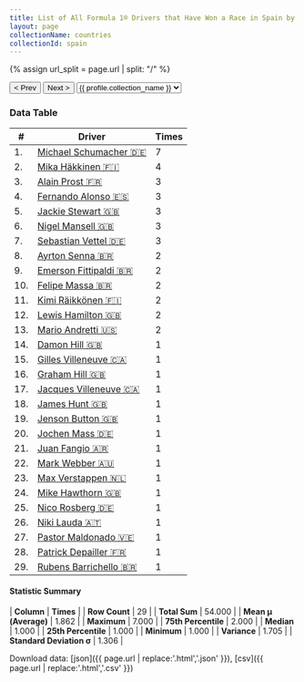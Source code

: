 ```yaml
---
title: List of All Formula 1® Drivers that Have Won a Race in Spain by Number of Times
layout: page
collectionName: countries
collectionId: spain
---
```


{% assign url_split = page.url | split: "/" %}
<div id="collection-navigation">
<button onclick="selector.options[selector.selectedIndex-1].value && (window.location = selector.options[selector.selectedIndex-1].value);">&lt; Prev</button>
<button onclick="selector.options[selector.selectedIndex+1].value && (window.location = selector.options[selector.selectedIndex+1].value);">Next &gt;</button>
<select id="selector" onchange="this.options[this.selectedIndex].value && (window.location = this.options[this.selectedIndex].value);">
  {% for collectionId in site.data[page.collectionName].refs %}
    {% if collectionId == page.collectionId %}
      {% assign selected = "selected" %}
    {% else %}
      {% assign selected = "" %}
    {% endif %}
    {% assign profile = site.data[page.collectionName][collectionId].profile %}
    <option value="/f1/{{ page.collectionName }}/{{ collectionId }}/{{ url_split[4] }}" {{ selected }}>{{ profile.collection_name }}</option>
  {% endfor %}
</select>
</div>

<canvas id="chart" width="400" height="180"></canvas>
<script>
var data = {
  "labels" : [
    "Michael Schumacher",
    "Mika Häkkinen",
    "Alain Prost",
    "Fernando Alonso",
    "Jackie Stewart",
    "Nigel Mansell",
    "Sebastian Vettel",
    "Ayrton Senna",
    "Emerson Fittipaldi",
    "Felipe Massa",
    "Kimi Räikkönen",
    "Lewis Hamilton",
    "Mario Andretti",
    "Damon Hill",
    "Gilles Villeneuve",
    "Graham Hill",
    "Jacques Villeneuve",
    "James Hunt",
    "Jenson Button",
    "Jochen Mass",
    "Juan Fangio",
    "Mark Webber",
    "Max Verstappen",
    "Mike Hawthorn",
    "Nico Rosberg",
    "Niki Lauda",
    "Pastor Maldonado",
    "Patrick Depailler",
    "Rubens Barrichello"
  ],
  "datasets" : [
    {
      "label" : "Times",
      "data" : [
        7,
        4,
        3,
        3,
        3,
        3,
        3,
        2,
        2,
        2,
        2,
        2,
        2,
        1,
        1,
        1,
        1,
        1,
        1,
        1,
        1,
        1,
        1,
        1,
        1,
        1,
        1,
        1,
        1
      ],
      "borderColor" : [
        "#1D181E",
        "#1D181E",
        "#1D181E",
        "#1D181E",
        "#1D181E",
        "#1D181E",
        "#1D181E",
        "#1D181E",
        "#1D181E",
        "#1D181E",
        "#1D181E",
        "#1D181E",
        "#1D181E",
        "#1D181E",
        "#1D181E",
        "#1D181E",
        "#1D181E",
        "#1D181E",
        "#1D181E",
        "#1D181E",
        "#1D181E",
        "#1D181E",
        "#1D181E",
        "#1D181E",
        "#1D181E",
        "#1D181E",
        "#1D181E",
        "#1D181E",
        "#1D181E"
      ],
      "borderWidth" : 1,
      "backgroundColor" : [
        "#9C8E8D",
        "#9C8E8D",
        "#9C8E8D",
        "#9C8E8D",
        "#9C8E8D",
        "#9C8E8D",
        "#9C8E8D",
        "#9C8E8D",
        "#9C8E8D",
        "#9C8E8D",
        "#9C8E8D",
        "#9C8E8D",
        "#9C8E8D",
        "#9C8E8D",
        "#9C8E8D",
        "#9C8E8D",
        "#9C8E8D",
        "#9C8E8D",
        "#9C8E8D",
        "#9C8E8D",
        "#9C8E8D",
        "#9C8E8D",
        "#9C8E8D",
        "#9C8E8D",
        "#9C8E8D",
        "#9C8E8D",
        "#9C8E8D",
        "#9C8E8D",
        "#9C8E8D"
      ]
    }
  ]
};
var options = {
  legend: {
    display: false
  },
  scales: {
    xAxes: [{
      ticks: {
        beginAtZero: true,
        maxRotation: 180,
        display: window.innerWidth > 800
      }
    }],
    yAxes: [{
      ticks: {
        beginAtZero: true
      }
    }]
  },
  onResize: function(chart, size) {
    chart.options.scales.xAxes[0].ticks.display = size.width > 800;
  }
};
var chart = new Chart("chart", {
    data: data,
    type: 'bar',
    options: options
});
</script>



### Data Table

| # | Driver | Times |
|--|--|--|
| 1. | [Michael Schumacher 🇩🇪](/f1/drivers/michael_schumacher) | 7 |
| 2. | [Mika Häkkinen 🇫🇮](/f1/drivers/hakkinen) | 4 |
| 3. | [Alain Prost 🇫🇷](/f1/drivers/prost) | 3 |
| 4. | [Fernando Alonso 🇪🇸](/f1/drivers/alonso) | 3 |
| 5. | [Jackie Stewart 🇬🇧](/f1/drivers/stewart) | 3 |
| 6. | [Nigel Mansell 🇬🇧](/f1/drivers/mansell) | 3 |
| 7. | [Sebastian Vettel 🇩🇪](/f1/drivers/vettel) | 3 |
| 8. | [Ayrton Senna 🇧🇷](/f1/drivers/senna) | 2 |
| 9. | [Emerson Fittipaldi 🇧🇷](/f1/drivers/emerson_fittipaldi) | 2 |
| 10. | [Felipe Massa 🇧🇷](/f1/drivers/massa) | 2 |
| 11. | [Kimi Räikkönen 🇫🇮](/f1/drivers/raikkonen) | 2 |
| 12. | [Lewis Hamilton 🇬🇧](/f1/drivers/hamilton) | 2 |
| 13. | [Mario Andretti 🇺🇸](/f1/drivers/mario_andretti) | 2 |
| 14. | [Damon Hill 🇬🇧](/f1/drivers/damon_hill) | 1 |
| 15. | [Gilles Villeneuve 🇨🇦](/f1/drivers/gilles_villeneuve) | 1 |
| 16. | [Graham Hill 🇬🇧](/f1/drivers/hill) | 1 |
| 17. | [Jacques Villeneuve 🇨🇦](/f1/drivers/villeneuve) | 1 |
| 18. | [James Hunt 🇬🇧](/f1/drivers/hunt) | 1 |
| 19. | [Jenson Button 🇬🇧](/f1/drivers/button) | 1 |
| 20. | [Jochen Mass 🇩🇪](/f1/drivers/mass) | 1 |
| 21. | [Juan Fangio 🇦🇷](/f1/drivers/fangio) | 1 |
| 22. | [Mark Webber 🇦🇺](/f1/drivers/webber) | 1 |
| 23. | [Max Verstappen 🇳🇱](/f1/drivers/max_verstappen) | 1 |
| 24. | [Mike Hawthorn 🇬🇧](/f1/drivers/hawthorn) | 1 |
| 25. | [Nico Rosberg 🇩🇪](/f1/drivers/rosberg) | 1 |
| 26. | [Niki Lauda 🇦🇹](/f1/drivers/lauda) | 1 |
| 27. | [Pastor Maldonado 🇻🇪](/f1/drivers/maldonado) | 1 |
| 28. | [Patrick Depailler 🇫🇷](/f1/drivers/depailler) | 1 |
| 29. | [Rubens Barrichello 🇧🇷](/f1/drivers/barrichello) | 1 |

#### Statistic Summary

| **Column** | **Times** |
| **Row Count** | 29 |
| **Total Sum** | 54.000 |
| **Mean μ (Average)** | 1.862 |
| **Maximum** | 7.000 |
| **75th Percentile** | 2.000 |
| **Median** | 1.000 |
| **25th Percentile** | 1.000 |
| **Minimum** | 1.000 |
| **Variance** | 1.705 |
| **Standard Deviation σ** | 1.306 |

Download data: [json]({{ page.url | replace:'.html','.json' }}), [csv]({{ page.url | replace:'.html','.csv' }})
